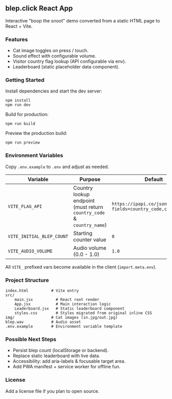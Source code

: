 
## blep.click React App

Interactive "boop the snoot" demo converted from a static HTML page to React + Vite.

### Features
- Cat image toggles on press / touch.
- Sound effect with configurable volume.
- Visitor country flag lookup (API configurable via env).
- Leaderboard (static placeholder data component).

### Getting Started
Install dependencies and start the dev server:

```
npm install
npm run dev
```

Build for production:
```
npm run build
```
Preview the production build:
```
npm run preview
```

### Environment Variables
Copy `.env.example` to `.env` and adjust as needed.

| Variable | Purpose | Default |
|----------|---------|---------|
| `VITE_FLAG_API` | Country lookup endpoint (must return `country_code` & `country_name`) | `https://ipapi.co/json/?fields=country_code,country_name` |
| `VITE_INITIAL_BLEP_COUNT` | Starting counter value | `0` |
| `VITE_AUDIO_VOLUME` | Audio volume (0.0 - 1.0) | `1.0` |

All `VITE_` prefixed vars become available in the client (`import.meta.env`).

### Project Structure
```
index.html          # Vite entry
src/
	main.jsx          # React root render
	App.jsx           # Main interaction logic
	Leaderboard.jsx   # Static leaderboard component
	styles.css        # Styles migrated from original inline CSS
img/                # Cat images (in.jpg/out.jpg)
blep.wav            # Audio asset
.env.example        # Environment variable template
```

### Possible Next Steps
- Persist blep count (localStorage or backend).
- Replace static leaderboard with live data.
- Accessibility: add aria-labels & focusable target area.
- Add PWA manifest + service worker for offline fun.

### License
Add a license file if you plan to open source.

